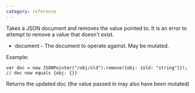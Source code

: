 ```yaml
---
category: reference
---
```


Takes a JSON document and removes the value pointed to.
It is an error to attempt to remove a value that doesn't exist.

   * document - The document to operate against. May be mutated.

Example:

    var doc = new JSONPointer("/obj/old").remove({obj: {old: "string"}});
    // doc now equals {obj: {}}

Returns the updated doc (the value passed in may also have been mutated)

